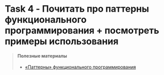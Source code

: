 # Task 4 - Почитать про паттерны функционального программирования + посмотреть примеры использования

> #### Полезные материалы
> - [«Паттерны» функционального программирования](https://habr.com/ru/articles/337880/)
